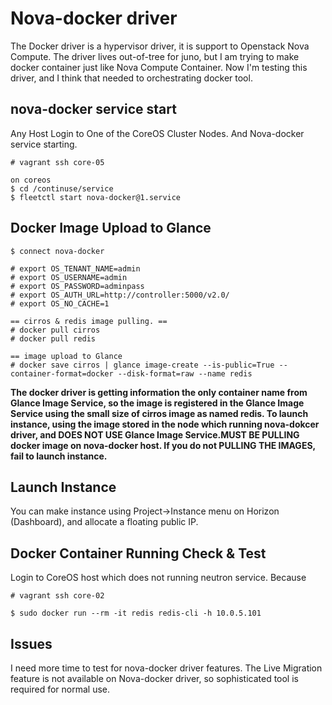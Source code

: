 # Nova-docker driver
The Docker driver is a hypervisor driver, it is support to Openstack Nova Compute. The driver lives out-of-tree for juno, but I am trying to make docker container just like Nova Compute Container. Now I'm testing this driver, and I think that needed to orchestrating docker tool.

## nova-docker service start
Any Host Login to One of the CoreOS Cluster Nodes. And Nova-docker service starting. 
```
# vagrant ssh core-05

on coreos
$ cd /continuse/service
$ fleetctl start nova-docker@1.service
```

## Docker Image Upload to Glance
```
$ connect nova-docker

# export OS_TENANT_NAME=admin
# export OS_USERNAME=admin
# export OS_PASSWORD=adminpass
# export OS_AUTH_URL=http://controller:5000/v2.0/
# export OS_NO_CACHE=1

== cirros & redis image pulling. ==
# docker pull cirros
# docker pull redis

== image upload to Glance
# docker save cirros | glance image-create --is-public=True --container-format=docker --disk-format=raw --name redis
```
**The docker driver is getting information the only container name from Glance Image Service, so the image is registered in the Glance Image Service using the small size of cirros image as named redis. To launch instance, using the image stored in the node which running nova-dokcer driver, and DOES NOT USE Glance Image Service.MUST BE PULLING docker image on nova-docker host. If you do not PULLING THE IMAGES, fail to launch instance.**

## Launch Instance
You can make instance using Project->Instance menu on Horizon (Dashboard), and allocate a floating public IP.

## Docker Container Running Check & Test
Login to CoreOS host which does not running neutron service. Because 
```
# vagrant ssh core-02

$ sudo docker run --rm -it redis redis-cli -h 10.0.5.101

```
## Issues
I need more time to test for nova-docker driver features. The Live Migration feature is not available on Nova-docker driver, so sophisticated tool is required for normal use.


